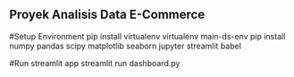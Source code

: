## Proyek Analisis Data E-Commerce

#Setup Environment
pip install virtualenv
virtualenv main-ds-env
pip install numpy pandas scipy matplotlib seaborn jupyter streamlit babel

#Run streamlit app
streamlit run dashboard.py
